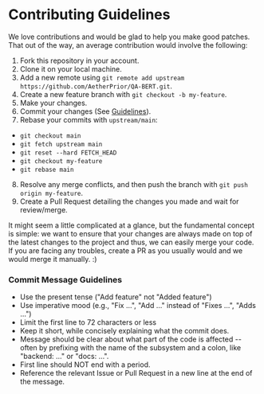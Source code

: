 # Contributing Guidelines

We love contributions and would be glad to help you make good patches. That out of the way, an average contribution would involve the following:

1. Fork this repository in your account.
2. Clone it on your local machine.
3. Add a new remote using `git remote add upstream https://github.com/AetherPrior/QA-BERT.git`.
4. Create a new feature branch with `git checkout -b my-feature`.
5. Make your changes.
6. Commit your changes (See [Guidelines](#commit-message-guidelines)).
7. Rebase your commits with `upstream/main`:

- `git checkout main`
- `git fetch upstream main`
- `git reset --hard FETCH_HEAD`
- `git checkout my-feature`
- `git rebase main`

8. Resolve any merge conflicts, and then push the branch with `git push origin my-feature`.
9. Create a Pull Request detailing the changes you made and wait for review/merge.

It might seem a little complicated at a glance, but the fundamental concept is simple: we want to ensure that your changes are always made on top of the latest changes to the project and thus, we can easily merge your code. If you are facing any troubles, create a PR as you usually would and we would merge it manually. :)

### Commit Message Guidelines

- Use the present tense ("Add feature" not "Added feature")
- Use imperative mood (e.g., "Fix ...", "Add ..." instead of "Fixes ...", "Adds ...")
- Limit the first line to 72 characters or less
- Keep it short, while concisely explaining what the commit does.
- Message should be clear about what part of the code is affected -- often by prefixing with the name of the subsystem and a colon, like "backend: ..." or "docs: ...".
- First line should NOT end with a period.
- Reference the relevant Issue or Pull Request in a new line at the end of the message.
